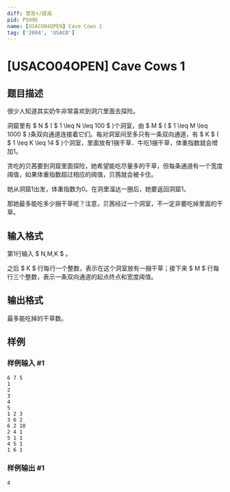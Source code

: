```yaml
---
diff: 普及+/提高
pid: P5096
name: [USACO04OPEN] Cave Cows 1
tag: ['2004', 'USACO']
---
```

# [USACO04OPEN] Cave Cows 1
## 题目描述

很少人知道其实奶牛非常喜欢到洞穴里面去探险。

洞窟里有 $ N $ ( $ 1 \leq N \leq 100 $ )个洞室，由 $ M $ ( $ 1 \leq M \leq 1000 $ )条双向通道连接着它们。每对洞室间至多只有一条双向通道，有 $ K $ ( $ 1 \leq K \leq 14 $ )个洞室，里面放有1捆干草．牛吃1捆干草，体重指数就会增加1。

贪吃的贝茜要到洞窟里面探险，她希望能吃尽量多的干草，但每条通道有一个宽度阈值，如果体重指数超过相应的阈值，贝茜就会被卡住。

她从洞窟1出发，体重指数为0。在洞里溜达一圈后，她要返回洞窟1。

那她最多能吃多少捆干草呢？注意，贝茜经过一个洞室，不一定非要吃掉里面的干草。
## 输入格式

第1行输入 $ N,M,K $ 。

之后 $ K $ 行每行一个整数，表示在这个洞室放有一捆干草；接下来 $ M $ 行每行三个整数，表示一条双向通道的起点终点和宽度阈值。
## 输出格式

最多能吃掉的干草数。
## 样例

### 样例输入 #1
```
6 7 5
1
2
3
4
5
1 2 3
3 6 2
6 2 10
2 4 1
5 1 1
4 5 1
1 6 1
```
### 样例输出 #1
```
4
```
